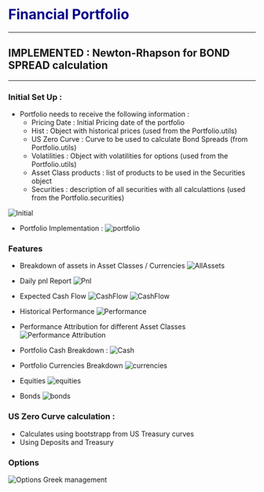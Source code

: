 # <span style="color:darkblue">Financial Portfolio</span>
---

## IMPLEMENTED : Newton-Rhapson for BOND SPREAD calculation

---
### Initial Set Up : 

- Portfolio needs to receive the following information :
    + Pricing Date : Initial Pricing date of the portfolio
    + Hist : Object with historical prices (used from the Portfolio.utils)
    + US Zero Curve : Curve to be used to calculate Bond Spreads (from Portfolio.utils)
    + Volatilities : Object with volatilities for options (used from the Portfolio.utils)
    + Asset Class products : list of products to be used in the Securities object
    + Securities : description of all securities with all calculattions (used from the Portfolio.securities)

![Initial](https://github.com/gcedism/portfolio/blob/main/docs/initial_setup.png "Initial")

- Portfolio Implementation : 
![portfolio](https://github.com/gcedism/portfolio/blob/main/docs/portfolio.png "portfolio")

### Features

- Breakdown of assets in Asset Classes / Currencies
![AllAssets](https://github.com/gcedism/portfolio/blob/main/docs/all_assets.png "Assets")

- Daily pnl Report
![Pnl](https://github.com/gcedism/portfolio/blob/main/docs/pnlReport.png "Pnl")

- Expected Cash Flow
![CashFlow](https://github.com/gcedism/portfolio/blob/main/docs/Cashflow1.png "Cashflow")
![CashFlow](https://github.com/gcedism/portfolio/blob/main/docs/Cashflow2.png "Cashflow")

- Historical Performance
![Performance](https://github.com/gcedism/portfolio/blob/main/docs/performance.png "Performance")

- Performance Attribution for different Asset Classes
![Performance Attribution](https://github.com/gcedism/portfolio/blob/main/docs/perf%20attribution.png "Performance Attribution")

- Portfolio Cash Breakdown :
![Cash](https://github.com/gcedism/portfolio/blob/main/docs/cash.png "cash")

- Portfolio Currencies Breakdown
![currencies](https://github.com/gcedism/portfolio/blob/main/docs/currencies.png "currencies")

- Equities
![equities](https://github.com/gcedism/portfolio/blob/main/docs/equities.png "equities")

- Bonds
![bonds](https://github.com/gcedism/portfolio/blob/main/docs/bonds.png "bonds")


### US Zero Curve calculation :

- Calculates using bootstrapp from US Treasury curves
- Using Deposits and Treasury

### Options

![Options Greek management](https://github.com/gcedism/portfolio/blob/main/docs/options%20port.png "Options")




